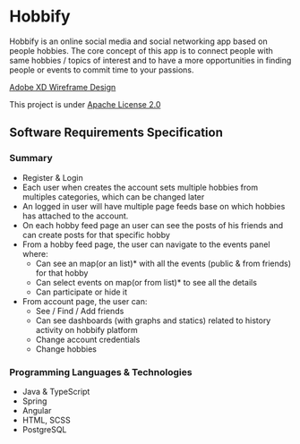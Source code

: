 # Hobbify


Hobbify is an online social media and social networking app based on people hobbies. The core concept of this app is to connect people with same hobbies / topics of interest and to have a more opportunities in finding people or events to commit time to your passions.

[Adobe XD Wireframe Design]()

This project is under [Apache License 2.0]()


## Software Requirements Specification

### Summary
* Register & Login
* Each user when creates the account sets multiple hobbies from multiples categories, which can be changed later
* An logged in user will have multiple page feeds base on which hobbies has attached to the account. 
* On each hobby feed page an user can see the posts of his friends and can create posts for that specific hobby
* From a hobby feed page, the user can navigate to the events panel where:
	*  Can see an map(or an list)* with all the events (public & from friends) for that hobby
	*  Can select events on map(or from list)* to see all the details
	*  Can participate or hide it
* From account page, the user can:
	* See / Find / Add friends
	* Can see dashboards (with graphs and statics) related to history activity on hobbify platform
	* Change account credentials
	* Change hobbies

### Programming Languages & Technologies

* Java & TypeScript
* Spring
* Angular
* HTML, SCSS
* PostgreSQL
